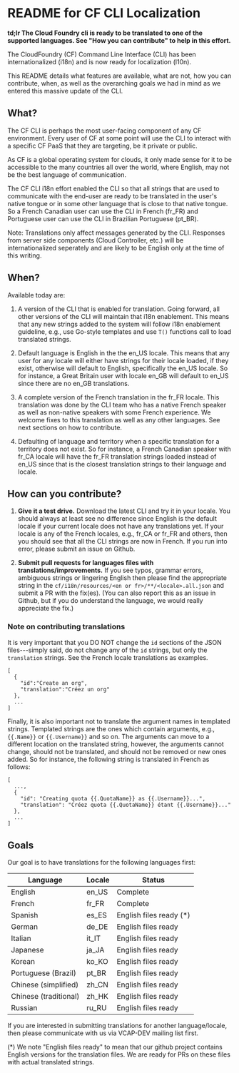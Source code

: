 # README for CF CLI Localization

__td;lr  The Cloud Foundry cli is ready to be translated to one of the supported languages. See "How you can contribute" to help in this effort.__

The CloudFoundry (CF) Command Line Interface (CLI) has been internationalized (i18n) and is now ready for localization (l10n).

This README details what features are available, what are not, how you can contribute, when, as well as the overarching goals we had in mind as we entered this massive update of the CLI.

## What?

The CF CLI is perhaps the most user-facing component of any CF environment. Every user of CF at some point will use the CLI to interact with a specific CF PaaS that they are targeting, be it private or public.

As CF is a global operating system for clouds, it only made sense for it to be accessible to the many countries all over the world, where English, may not be the best language of communication.

The CF CLI i18n effort enabled the CLI so that all strings that are used to communicate with the end-user are ready to be translated in the user's native tongue or in some other language that is close to that native tongue. So a French Canadian user can use the CLI in French (fr_FR) and Portuguese user can use the CLI in Brazilian Portuguese (pt_BR).

Note: Translations only affect messages generated by the CLI. Responses from server side components (Cloud Controller, etc.) will be internationalized seperately and are likely to be English only at the time of this writing.

## When?

Available today are:

1. A version of the CLI that is enabled for translation. Going forward, all other versions of the CLI will maintain that i18n enablement. This means that any new strings added to the system will follow i18n enablement guideline, e.g., use Go-style templates and use `T()` functions call to load translated strings.

2. Default language is English in the the en_US locale. This means that any user for any locale will either have strings for their locale loaded, if they exist, otherwise will default to English, specifically the en_US locale. So for instance, a Great Britain user with locale en_GB will default to en_US since there are no en_GB translations.

3. A complete version of the French translation in the fr_FR locale. This translation was done by the CLI team who has a native French speaker as well as non-native speakers with some French experience. We welcome fixes to this translation as well as any other languages. See next sections on how to contribute.

4. Defaulting of language and territory when a specific translation for a territory does not exist. So for instance, a French Canadian speaker with fr_CA locale will have the fr_FR translation strings loaded instead of en_US since that is the closest translation strings to their language and locale.

## How can you contribute?

1. __Give it a test drive.__ Download the latest CLI and try it in your locale. You should always at least see no difference since English is the default locale if your current locale does not have any translations yet. If your locale is any of the French locales, e.g., fr_CA or fr_FR and others, then you should see that all the CLI strings are now in French. If you run into error, please submit an issue on Github.

2. __Submit pull requests for languages files with translations/improvements.__ If you see typos, grammar errors,  ambiguous strings or lingering English then please find the appropriate string in the `cf/i18n/resources/<en or fr>/**/<locale>.all.json` and submit a PR with the fix(es). (You can also report this as an issue in Github, but if you do understand the language, we would really appreciate the fix.)

### Note on contributing translations

It is very important that you DO NOT change the `id` sections of the JSON files---simply said, do not change any of the `id` strings, but only the `translation` strings. See the French locale translations as examples.

```
[
  {
    "id":"Create an org",
    "translation":"Créez un org"
  },
  ...
]
```

Finally, it is also important not to translate the argument names in templated strings. Templated strings are the ones which contain arguments, e.g., `{{.Name}}` or `{{.Username}}` and so on. The arguments can move to a different location on the translated string, however, the arguments cannot change, should not be translated, and should not be removed or new ones added. So for instance, the following string is translated in French as follows:

```
[
  ...,
  {
    "id": "Creating quota {{.QuotaName}} as {{.Username}}...",
    "translation": "Créez quota {{.QuotaName}} étant {{.Username}}..."
  },
  ...
]
```

## Goals

Our goal is to have translations for the following languages first:

| Language              | Locale | Status                  |
|-----------------------|--------|-------------------------|
| English               | en_US  | Complete                |
| French                | fr_FR  | Complete                |
| Spanish               | es_ES  | English files ready (*) |
| German                | de_DE  | English files ready     |
| Italian               | it_IT  | English files ready     |
| Japanese              | ja_JA  | English files ready     |
| Korean                | ko_KO  | English files ready     |
| Portuguese (Brazil)   | pt_BR  | English files ready     |
| Chinese (simplified)  | zh_CN  | English files ready     |
| Chinese (traditional) | zh_HK  | English files ready     |
| Russian               | ru_RU  | English files ready     |

If you are interested in submitting translations for another language/locale, then please communicate with us via VCAP-DEV mailing list first.

(*) We note "English files ready" to mean that our github project contains English versions for the translation files. We are ready for PRs on these files with actual translated strings.
